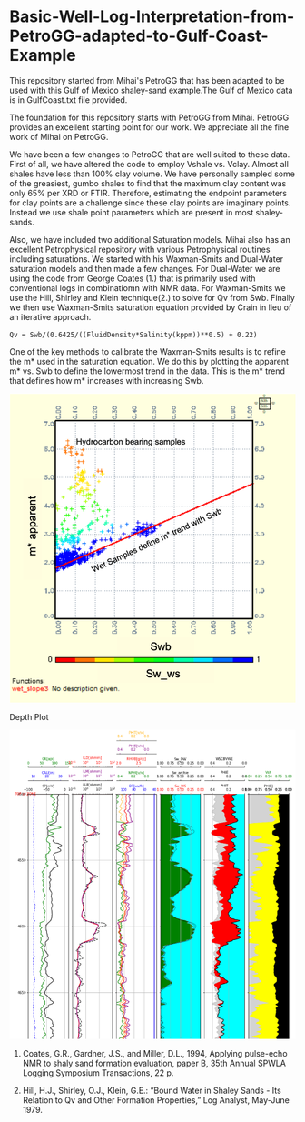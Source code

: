 # Basic-Well-Log-Interpretation-from-PetroGG-adapted-to-Gulf-Coast-Example

This repository started from Mihai's PetroGG that has been adapted to be used with this Gulf of Mexico shaley-sand example.The Gulf of Mexico data is in GulfCoast.txt file provided. 

The foundation for this repository starts with PetroGG from Mihai. PetroGG provides an excellent starting point for our work. We appreciate all the fine work of Mihai on PetroGG. 

We have been a few changes to PetroGG that are well suited to these data. First of all, we have altered the code to employ Vshale vs. Vclay. Almost all shales have less than 100% clay volume. We have personally sampled some of the greasiest, gumbo shales to find that the maximum clay content was only 65% per XRD or FTIR. Therefore, estimating the endpoint parameters for clay points are a challenge since these clay points are imaginary points. Instead we use shale point parameters which are present in most shaley-sands.

Also, we have included two additional Saturation models. Mihai also has an excellent Petrophysical repository with various Petrophysical routines including saturations. We started with his Waxman-Smits and Dual-Water saturation models and then made a few changes. For Dual-Water we are using the code from George Coates (1.) that is primarily used with conventional logs in combinatiomn with NMR data. For Waxman-Smits we use the Hill, Shirley and Klein technique(2.) to solve for Qv from Swb. Finally we then use Waxman-Smits saturation equation provided by Crain in lieu of an iterative approach.

    Qv = Swb/(0.6425/((FluidDensity*Salinity(kppm))**0.5) + 0.22) 

One of the key methods to calibrate the Waxman-Smits results is to refine the m* used in the saturation equation. We do this by plotting the apparent m* vs. Swb to define the lowermost trend in the data. This is the m* trend that defines how m* increases with increasing Swb.

![Mstar_Image](apparent_mstar.png)

Depth Plot

![Depth_Image](depthPlot.png)


1. Coates, G.R., Gardner, J.S., and Miller, D.L., 1994, Applying pulse-echo NMR to shaly sand formation evaluation, paper B, 35th Annual SPWLA Logging Symposium Transactions, 22 p.

2. Hill, H.J., Shirley, O.J., Klein, G.E.: “Bound Water in Shaley Sands - Its Relation to Qv and Other Formation Properties,” Log Analyst, May-June 1979.


